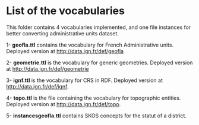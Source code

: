 List of the vocabularies 
======================
This folder contains 4 vocabularies implemented, and one file instances for better converting administrative units dataset.

  1- **geofla.ttl** contains the vocabulary for French Administrative units. Deployed version at http://data.ign.fr/def/geofla
  
  2- **geometrie.ttl** is the vocabulary for generic geometries. Deployed version at http://data.ign.fr/def/geometrie
  
  3- **ignf.ttl** is the vocabulary for CRS in RDF. Deployed version at http://data.ign.fr/def/ignf.
  
  4- **topo.ttl** is the file containing the vocabulary for topographic entities. Deployed version at http://data.ign.fr/def/topo.

  5- **instancesgeofla.ttl** contains SKOS concepts for the statut of a district.
